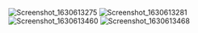![Screenshot_1630613275](https://user-images.githubusercontent.com/65570444/131909574-8f7a94ad-11d2-4f9d-b9fa-94b982952aab.png)
![Screenshot_1630613281](https://user-images.githubusercontent.com/65570444/131909600-a3e5c101-d4cd-45aa-8096-196d2a770001.png)
![Screenshot_1630613460](https://user-images.githubusercontent.com/65570444/131909607-51683d57-9c1c-418e-acd5-2882fd18e67f.png)
![Screenshot_1630613468](https://user-images.githubusercontent.com/65570444/131909614-04a9d52d-2bbd-453e-af70-43887460c9d1.png)
